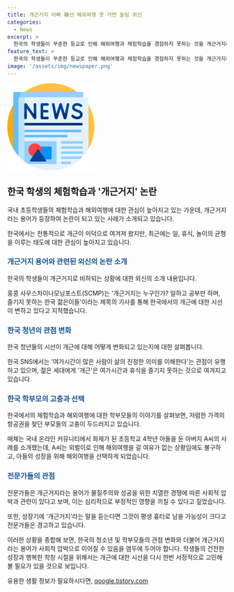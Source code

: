 ```yaml
---
title: 개근거지 아빠 韓선 해외여행 못 가면 놀림 외신
categories:
  - News
excerpt: >
  한국의 학생들이 꾸준한 등교로 인해 해외여행과 체험학습을 경험하지 못하는 것을 개근거지라고 비하하는 표현이 화제다. 전통적으로는 개근이 미덕으로 여겨졌지만, 최근에는 일과 휴식, 놀이의 균형을 이루는 태도에 변화가 나타나고 있다. 한국의 젊은 세대는 학습과 수입창출에만 전념하는 것을 개근으로 정의하며, 이에 대한 사례로 4학년 아들을 둔 아버지의 이야기를 소개하였다. 이에 대한 전문가들의 의견과 부정적 영향에 대한 우려도 소개하였다.
feature_text: >
  한국의 학생들이 꾸준한 등교로 인해 해외여행과 체험학습을 경험하지 못하는 것을 개근거지라고 비하하는 표현이 화제다. 전통적으로는 개근이 미덕으로 여겨졌지만, 최근에는 일과 휴식, 놀이의 균형을 이루는 태도에 변화가 나타나고 있다. 한국의 젊은 세대는 학습과 수입창출에만 전념하는 것을 개근으로 정의하며, 이에 대한 사례로 4학년 아들을 둔 아버지의 이야기를 소개하였다. 이에 대한 전문가들의 의견과 부정적 영향에 대한 우려도 소개하였다.
image: '/assets/img/newspaper.png'
---
```


<p><img src="/assets/img/newspaper.png" alt="kimp 속보" /></p>

<h2 data-ke-size="size26">한국 학생의 체험학습과 '개근거지' 논란</h2>

<p>국내 초등학생들의 체험학습과 해외여행에 대한 관심이 높아지고 있는 가운데, 개근거지라는 용어가 등장하여 논란이 되고 있는 사례가 소개되고 있습니다.</p>

<p data-ke-size="size16">한국에서는 전통적으로 개근이 미덕으로 여겨져 왔지만, 최근에는 일, 휴식, 놀이의 균형을 이루는 태도에 대한 관심이 높아지고 있습니다.</p>

<h3><b><span style="color: #1a5490;">개근거지 용어와 관련된 외신의 논란 소개</span></b></h3>

<p>한국의 학생들이 개근거지로 비하되는 상황에 대한 외신의 소개 내용입니다.</p>

<p data-ke-size="size16">홍콩 사우스차이나모닝포스트(SCMP)는 '개근거지는 누구인가? 일하고 공부만 하며, 즐기지 못하는 한국 젊은이들'이라는 제목의 기사를 통해 한국에서의 개근에 대한 시선이 변하고 있다고 지적했습니다.</p>

<h3><b><span style="color: #1a5490;">한국 청년의 관점 변화</span></b></h3>

<p>한국 청년들의 시선이 개근에 대해 어떻게 변화되고 있는지에 대한 살펴봅니다.</p>

<p data-ke-size="size16">한국 SNS에서는 '여가시간이 많은 사람이 삶의 진정한 의미를 이해한다'는 관점이 유행하고 있으며, 젊은 세대에게 '개근'은 여가시간과 휴식을 즐기지 못하는 것으로 여겨지고 있습니다.</p>

<h3><b><span style="color: #1a5490;">한국 학부모의 고충과 선택</span></b></h3>

<p>한국에서의 체험학습과 해외여행에 대한 학부모들의 이야기를 살펴보면, 저렴한 가격의 항공권을 찾던 부모들의 고충이 두드러지고 있습니다.</p>

<p data-ke-size="size16">매체는 국내 온라인 커뮤니티에서 화제가 된 초등학교 4학년 아들을 둔 아버지 A씨의 사례를 소개했는데, A씨는 외벌이로 인해 해외여행을 갈 여유가 없는 상황임에도 불구하고, 아들의 성장을 위해 해외여행을 선택하게 되었습니다.</p>

<h3><b><span style="color: #1a5490;">전문가들의 관점</span></b></h3>

<p>전문가들은 개근거지라는 용어가 물질주의와 성공을 위한 치열한 경쟁에 따른 사회적 압박과 관련이 있다고 보며, 이는 심리적으로 부정적인 영향을 끼칠 수 있다고 짚었습니다.</p>

<p data-ke-size="size16">또한, 성장기에 '개근거지'라는 말을 듣는다면 그것이 평생 흉터로 남을 가능성이 크다고 전문가들은 경고하고 있습니다.</p>

<p>이러한 상황을 종합해 보면, 한국의 청소년 및 학부모들의 관점 변화와 더불어 개근거지라는 용어가 사회적 압박으로 이어질 수 있음을 염두에 두어야 합니다. 학생들의 건전한 성장과 행복한 학창 시절을 위해서는 개근에 대한 시선을 다시 한번 서정적으로 고민해 볼 필요가 있을 것으로 보입니다.</p></p>
유용한 생활 정보가 필요하시다면, <a href="https://qoogle.tistory.com" rel="dofollow">qoogle.tistory.com</a>


